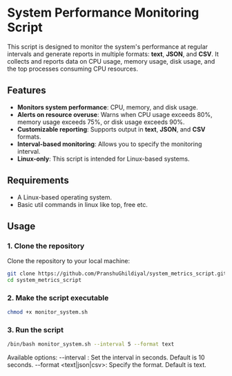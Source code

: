 # System Performance Monitoring Script

This script is designed to monitor the system's performance at regular intervals and generate reports in multiple formats: **text**, **JSON**, and **CSV**. 
It collects and reports data on CPU usage, memory usage, disk usage, and the top processes consuming CPU resources.

## Features

- **Monitors system performance**: CPU, memory, and disk usage.
- **Alerts on resource overuse**: Warns when CPU usage exceeds 80%, memory usage exceeds 75%, or disk usage exceeds 90%.
- **Customizable reporting**: Supports output in **text**, **JSON**, and **CSV** formats.
- **Interval-based monitoring**: Allows you to specify the monitoring interval.
- **Linux-only**: This script is intended for Linux-based systems.

## Requirements

- A Linux-based operating system.
- Basic util commands in linux like top, free etc.

## Usage

### 1. Clone the repository
Clone the repository to your local machine:
```bash
git clone https://github.com/PranshuGhildiyal/system_metrics_script.git
cd system_metrics_script
```

### 2. Make the script executable
```bash
chmod +x monitor_system.sh
```

### 3. Run the script
```bash
/bin/bash monitor_system.sh --interval 5 --format text
```
Available options:
--interval <seconds>: Set the interval in seconds. Default is 10 seconds.
--format <text|json|csv>: Specify the format. Default is text.
